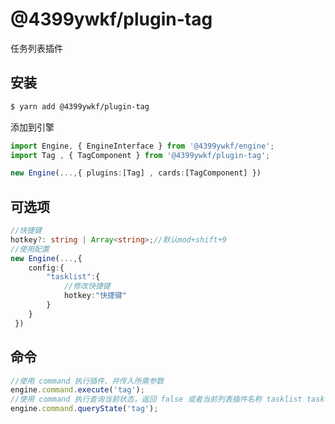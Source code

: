 # @4399ywkf/plugin-tag

任务列表插件

## 安装

```bash
$ yarn add @4399ywkf/plugin-tag
```

添加到引擎

```ts
import Engine, { EngineInterface } from '@4399ywkf/engine';
import Tag , { TagComponent } from '@4399ywkf/plugin-tag';

new Engine(...,{ plugins:[Tag] , cards:[TagComponent] })
```

## 可选项

```ts
//快捷键
hotkey?: string | Array<string>;//默认mod+shift+9
//使用配置
new Engine(...,{
    config:{
        "tasklist":{
            //修改快捷键
            hotkey:"快捷键"
        }
    }
 })
```

## 命令

```ts
//使用 command 执行插件、并传入所需参数
engine.command.execute('tag');
//使用 command 执行查询当前状态，返回 false 或者当前列表插件名称 tasklist tasklist unorderedlist
engine.command.queryState('tag');
```
